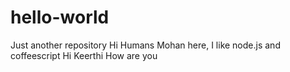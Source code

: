 # hello-world
Just another repository
Hi Humans
Mohan here, I like node.js and coffeescript
Hi Keerthi How are you

